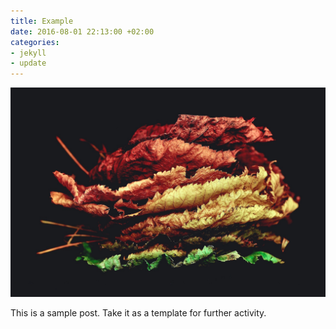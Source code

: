 ```yaml
---
title: Example
date: 2016-08-01 22:13:00 +02:00
categories:
- jekyll
- update
---
```


![Leafs](images/Leafs.jpeg)

This is a sample post. Take it as a template for further activity.
